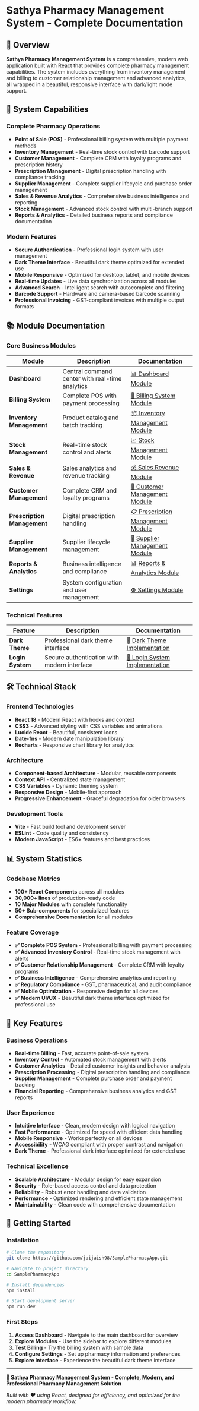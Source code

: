 # Sathya Pharmacy Management System - Complete Documentation

## 🏥 **Overview**

**Sathya Pharmacy Management System** is a comprehensive, modern web application built with React that provides complete pharmacy management capabilities. The system includes everything from inventory management and billing to customer relationship management and advanced analytics, all wrapped in a beautiful, responsive interface with dark/light mode support.

## 🚀 **System Capabilities**

### **Complete Pharmacy Operations**
- **Point of Sale (POS)** - Professional billing system with multiple payment methods
- **Inventory Management** - Real-time stock control with barcode support
- **Customer Management** - Complete CRM with loyalty programs and prescription history
- **Prescription Management** - Digital prescription handling with compliance tracking
- **Supplier Management** - Complete supplier lifecycle and purchase order management
- **Sales & Revenue Analytics** - Comprehensive business intelligence and reporting
- **Stock Management** - Advanced stock control with multi-branch support
- **Reports & Analytics** - Detailed business reports and compliance documentation

### **Modern Features**
- **Secure Authentication** - Professional login system with user management
- **Dark Theme Interface** - Beautiful dark theme optimized for extended use
- **Mobile Responsive** - Optimized for desktop, tablet, and mobile devices
- **Real-time Updates** - Live data synchronization across all modules
- **Advanced Search** - Intelligent search with autocomplete and filtering
- **Barcode Support** - Hardware and camera-based barcode scanning
- **Professional Invoicing** - GST-compliant invoices with multiple output formats

## 📚 **Module Documentation**

### **Core Business Modules**

| Module | Description | Documentation |
|--------|-------------|---------------|
| **Dashboard** | Central command center with real-time analytics | [📊 Dashboard Module](./DASHBOARD_MODULE.md) |
| **Billing System** | Complete POS with payment processing | [🧾 Billing System Module](./BILLING_SYSTEM_MODULE.md) |
| **Inventory Management** | Product catalog and batch tracking | [📦 Inventory Management Module](./INVENTORY_MANAGEMENT_MODULE.md) |
| **Stock Management** | Real-time stock control and alerts | [📈 Stock Management Module](./STOCK_MANAGEMENT_MODULE.md) |
| **Sales & Revenue** | Sales analytics and revenue tracking | [💰 Sales Revenue Module](./SALES_REVENUE_MODULE.md) |
| **Customer Management** | Complete CRM and loyalty programs | [👥 Customer Management Module](./CUSTOMER_MANAGEMENT_MODULE.md) |
| **Prescription Management** | Digital prescription handling | [📋 Prescription Management Module](./PRESCRIPTION_MANAGEMENT_MODULE.md) |
| **Supplier Management** | Supplier lifecycle management | [🚚 Supplier Management Module](./SUPPLIER_MANAGEMENT_MODULE.md) |
| **Reports & Analytics** | Business intelligence and compliance | [📊 Reports & Analytics Module](./REPORTS_ANALYTICS_MODULE.md) |
| **Settings** | System configuration and user management | [⚙️ Settings Module](./SETTINGS_MODULE.md) |

### **Technical Features**

| Feature | Description | Documentation |
|---------|-------------|---------------|
| **Dark Theme** | Professional dark theme interface | [🌙 Dark Theme Implementation](./DARK_LIGHT_MODE_IMPLEMENTATION.md) |
| **Login System** | Secure authentication with modern interface | [🔐 Login System Implementation](./LOGIN_SYSTEM_IMPLEMENTATION.md) |

## 🛠️ **Technical Stack**

### **Frontend Technologies**
- **React 18** - Modern React with hooks and context
- **CSS3** - Advanced styling with CSS variables and animations
- **Lucide React** - Beautiful, consistent icons
- **Date-fns** - Modern date manipulation library
- **Recharts** - Responsive chart library for analytics

### **Architecture**
- **Component-based Architecture** - Modular, reusable components
- **Context API** - Centralized state management
- **CSS Variables** - Dynamic theming system
- **Responsive Design** - Mobile-first approach
- **Progressive Enhancement** - Graceful degradation for older browsers

### **Development Tools**
- **Vite** - Fast build tool and development server
- **ESLint** - Code quality and consistency
- **Modern JavaScript** - ES6+ features and best practices

## 📊 **System Statistics**

### **Codebase Metrics**
- **100+ React Components** across all modules
- **30,000+ lines** of production-ready code
- **10 Major Modules** with complete functionality
- **50+ Sub-components** for specialized features
- **Comprehensive Documentation** for all modules

### **Feature Coverage**
- **✅ Complete POS System** - Professional billing with payment processing
- **✅ Advanced Inventory Control** - Real-time stock management with alerts
- **✅ Customer Relationship Management** - Complete CRM with loyalty programs
- **✅ Business Intelligence** - Comprehensive analytics and reporting
- **✅ Regulatory Compliance** - GST, pharmaceutical, and audit compliance
- **✅ Mobile Optimization** - Responsive design for all devices
- **✅ Modern UI/UX** - Beautiful dark theme interface optimized for professional use

## 🎯 **Key Features**

### **Business Operations**
- **Real-time Billing** - Fast, accurate point-of-sale system
- **Inventory Control** - Automated stock management with alerts
- **Customer Analytics** - Detailed customer insights and behavior analysis
- **Prescription Processing** - Digital prescription handling and compliance
- **Supplier Management** - Complete purchase order and payment tracking
- **Financial Reporting** - Comprehensive business analytics and GST reports

### **User Experience**
- **Intuitive Interface** - Clean, modern design with logical navigation
- **Fast Performance** - Optimized for speed with efficient data handling
- **Mobile Responsive** - Works perfectly on all devices
- **Accessibility** - WCAG compliant with proper contrast and navigation
- **Dark Theme** - Professional dark interface optimized for extended use

### **Technical Excellence**
- **Scalable Architecture** - Modular design for easy expansion
- **Security** - Role-based access control and data protection
- **Reliability** - Robust error handling and data validation
- **Performance** - Optimized rendering and efficient state management
- **Maintainability** - Clean code with comprehensive documentation

## 🚀 **Getting Started**

### **Installation**
```bash
# Clone the repository
git clone https://github.com/jaijaish98/SamplePharmacyApp.git

# Navigate to project directory
cd SamplePharmacyApp

# Install dependencies
npm install

# Start development server
npm run dev
```

### **First Steps**
1. **Access Dashboard** - Navigate to the main dashboard for overview
2. **Explore Modules** - Use the sidebar to explore different modules
3. **Test Billing** - Try the billing system with sample data
4. **Configure Settings** - Set up pharmacy information and preferences
5. **Explore Interface** - Experience the beautiful dark theme interface

---

**🏥 Sathya Pharmacy Management System - Complete, Modern, and Professional Pharmacy Management Solution**

*Built with ❤️ using React, designed for efficiency, and optimized for the modern pharmacy workflow.*